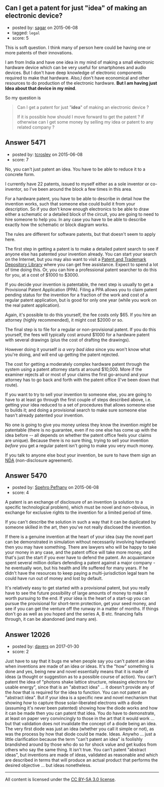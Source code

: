 ## Can I get a patent for just "idea" of making an electronic device?

- posted by: [sagar](https://stackexchange.com/users/4527976/sagar) on 2015-06-08
- tagged: `legal`
- score: 5

<p>This is soft question. I think many of person here could be having one or more patents of their innovations.</p>

<p>I am from India and have one idea in my mind of making a small electronic hardware device which can be very useful for smartphones and audio devices. But I don't have deep knowledge of electronic components required to make that hardware. Also,I don't have economical and other resources to do production of the electronic hardware. <strong>But I am having just Idea about that device in my mind</strong>. </p>

<p>So my question is</p>

<blockquote>
  <p>Can I get a patent for just "<strong>idea</strong>" of making an electronic device ?</p>
  
  <p>If it is possible how should I move forward to get the patent  ? if otherwise can I get some money by selling my idea or patent to any related company ?</p>
</blockquote>



## Answer 5471

- posted by: [tcrosley](https://stackexchange.com/users/127462/tcrosley) on 2015-06-08
- score: 7

<p>No, you can't just patent an idea.  You have to be able to reduce it to a concrete form.</p>

<p>I currently have 22 patents, issued to myself either as a sole inventor or co-inventor, so I've been around the block a few times in this area.</p>

<p>For a hardware patent, you have to be able to describe in detail how the invention works, such that someone else could build it from your description.  So if you don't know enough electronics to be able to draw either a schematic or a detailed block of the circuit, you are going to need to hire someone to help you. In any case you have to be able to describe exactly how the schematic or block diagram works.</p>

<p>The rules are different for software patents, but that doesn't seem to apply here.</p>

<p>The first step in getting a patent is to make a detailed patent search to see if anyone else has patented your invention already.  You can start your search on the Internet, but you may also want to visit a 
<a href="http://www.uspto.gov/learning-and-resources/support-centers/patent-and-trademark-resource-centers-ptrcs">Patent and Trademark Depository Library</a> where you can get free assistance.  Expect to spend a lot of time doing this.  Or, you can hire a professional patent searcher to do this for you, at a cost of $1000 to $3000.</p>

<p>If you decide your invention is patentable, the next step is usually to get a Provisional Patent Application (PPA). Filing a PPA allows you to claim patent pending status for the invention for a fraction of the work and cost of a regular patent application, but is good for only one year (while you work on the real patent application).</p>

<p>Again, it's possible to do this yourself, the fee costs only $65.  If you hire an attorney (highly recommended), it might cost $2000 or so.</p>

<p>The final step is to file for a regular or non-provisional patent.  If you do this yourself, the fees will typically cost around $1000 for a hardware patent with several drawings (plus the cost of drafting the drawings).</p>

<p>However doing it yourself <em>is a very bad idea</em> since you won't know what you're doing, and will end up getting the patent rejected.</p>

<p>The cost for getting a moderately complex hardware patent through the system using a patent attorney starts at around $10,000.  More if the examiner rejects all or most of your claims the first go-around and your attorney  has to go back and forth with the patent office (I've been down that route).</p>

<p>If you want to try to sell your invention to someone else, you are going to have to at least go through the first couple of steps described above, i.e. getting your idea reduced to a set of procedures that allows someone else to builds it; and doing a provisional search to make sure someone else hasn't already patented your invention.</p>

<p>No one is going to give you money unless they know the invention <em>might</em> be patentable (there is no guarantee, even if no one else has come up with the idea before -- all depends on whether the patent office feels your claims are unique).  Because there is no sure thing, trying to sell your invention <em>before</em> you get a regular patent isn't going to make you very much money.</p>

<p>If you talk to anyone else bout your invention, be sure to have them sign an <a href="http://en.wikipedia.org/wiki/Non-disclosure_agreement">NDA</a> (non-disclosure agreement).</p>



## Answer 5470

- posted by: [Spehro Pefhany](https://stackexchange.com/users/3852387/spehro-pefhany) on 2015-06-08
- score: 4

<p>A patent is an exchange of disclosure of an invention (a solution to a specific technological problem), which must be novel and non-obvious, in exchange for exclusive rights to the invention for a limited period of time. </p>

<p>If you can't describe the solution in such a way that it can be duplicated by someone skilled in the art, then you've not really disclosed the invention. </p>

<p>If there is a genuine invention at the heart of your idea (say the novel part can be demonstrated in simulation without necessarily involving hardware) then you may have something. There are lawyers who will be happy to take your money in any case, and the patent office will take more money, and that's just the start if you ever have to defend the patent. An acquaintance spent several million dollars defending a patent against a major company - he eventually won, but his health and life suffered for many years. If he didn't have the resources to keep paying a multi-jurisdiction legal team he could have run out of money and lost by default. </p>

<p>It's relatively easy to get started with a provisional patent, but you really have to see the future possibility of large amounts of money to make it worth pursuing to the end. If your idea is the heart of a start-up you can pursue the provisional for short-term protection, get your seed money, and see if you can get the venture off the runway in a matter of months. If things don't go as well as you hoped and the series A, B etc. financing falls through, it can be abandoned (and many are). </p>



## Answer 12026

- posted by: [davers](https://stackexchange.com/users/4332430/davers) on 2017-01-30
- score: 2

<p>Just have to say that it bugs me when people say you can't patent an idea when inventions are made of an idea or ideas.  It's the "how" something is done and yes, being new and novel essentially means that it is made of ideas (a thought or suggestion as to a possible course of action).  You can't patent the idea of "photons shake lattice structure, releasing electrons for usable energy", since that is an "abstract idea" ... it doesn't provide any of the <em>how</em> that is required for the idea to function.  You can not patent an "abstract idea".  But if your idea is a specific new and novel mechanism that showing <em>how</em> to capture those solar-liberated electrons with a diode (assuming it's never been patented) showing how the diode works and how it can be made then you can patent that idea.  You do have to demonstrate, at least on paper very convincingly to those in the art that it would work ... but that validation does not invalidate the concept of a diode being an idea.  The very first diode was just an idea (whether you call it simple or not), as was the process by how that diode could be made.  Ideas.  Anywho ... just a little clarification because the term "can't patent an idea" is foolishly brandished around by those who do so for shock value and get kudos from others who say the same thing.  It isn't true.  You can't patent "abstract ideas", but inventions are made of ideas, validated as reasonable and which are described in terms that will produce an actual product that performs the desired objective ... but ideas nonetheless.</p>




---

All content is licensed under the [CC BY-SA 3.0 license](https://creativecommons.org/licenses/by-sa/3.0/).
